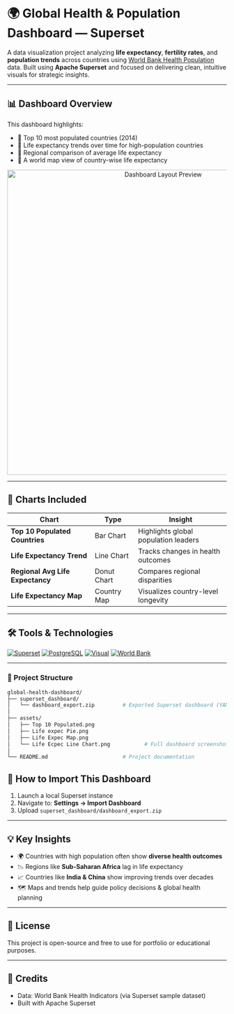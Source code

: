 # 🌍 Global Health & Population Dashboard — Superset

A data visualization project analyzing **life expectancy**, **fertility rates**, and **population trends** across countries using [World Bank Health Population](https://superset.apache.org/) data. Built using **Apache Superset** and focused on delivering clean, intuitive visuals for strategic insights.

---

## 📊 Dashboard Overview

This dashboard highlights:
- 🔹 Top 10 most populated countries (2014)
- 🔹 Life expectancy trends over time for high-population countries
- 🔹 Regional comparison of average life expectancy
- 🔹 A world map view of country-wise life expectancy

<p align="center">
  <img src=""assets\Dashboard.jpg"" alt="Dashboard Layout Preview" width="700"/>
</p>

---

## 🧩 Charts Included

| Chart | Type | Insight |
|-------|------|---------|
| **Top 10 Populated Countries** | Bar Chart | Highlights global population leaders |
| **Life Expectancy Trend** | Line Chart | Tracks changes in health outcomes |
| **Regional Avg Life Expectancy** | Donut Chart | Compares regional disparities |
| **Life Expectancy Map** | Country Map | Visualizes country-level longevity |

---

## 🛠️ Tools & Technologies

[![Superset](https://img.shields.io/badge/Superset-dashboard-green)](https://superset.apache.org/)
[![PostgreSQL](https://img.shields.io/badge/PostgreSQL-powered-blue)](https://www.postgresql.org/)
[![Visual](https://img.shields.io/badge/Data%20Vis-Storytelling-orange)]()
[![World Bank](https://img.shields.io/badge/Data-World%20Bank%20Health-lightgrey)]()

---

### 📁 Project Structure

```bash
global-health-dashboard/
├── superset_dashboard/
│   └── dashboard_export.zip         # Exported Superset dashboard (YAML bundle)
│
├── assets/
│   ├── Top 10 Populated.png
│   ├── Life expec Pie.png
│   ├── Life Expec Map.png
│   └── Life Ecpec Line Chart.png           # Full dashboard screenshot
│
└── README.md                        # Project documentation

```

## 🔁 How to Import This Dashboard

1. Launch a local Superset instance
2. Navigate to: **Settings → Import Dashboard**
3. Upload `superset_dashboard/dashboard_export.zip`

---

## 💡 Key Insights

- 🌍 Countries with high population often show **diverse health outcomes**
- 📉 Regions like **Sub-Saharan Africa** lag in life expectancy
- 📈 Countries like **India & China** show improving trends over decades
- 🗺️ Maps and trends help guide policy decisions & global health planning

---

## 📎 License

This project is open-source and free to use for portfolio or educational purposes.

---

## 🙌 Credits

- Data: World Bank Health Indicators (via Superset sample dataset)
- Built with Apache Superset


